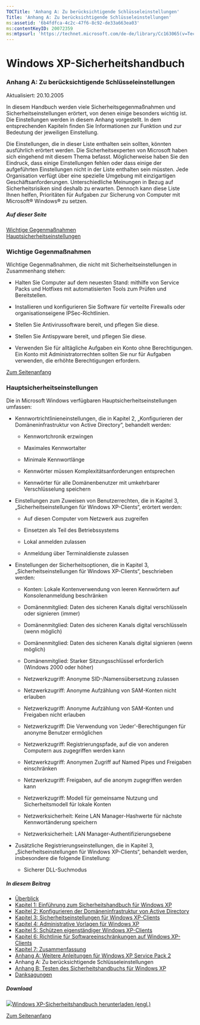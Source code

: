 ```yaml
---
TOCTitle: 'Anhang A: Zu berücksichtigende Schlüsseleinstellungen'
Title: 'Anhang A: Zu berücksichtigende Schlüsseleinstellungen'
ms:assetid: '6b4fdfca-4c2c-47f6-8c92-de33a663ea03'
ms:contentKeyID: 20072359
ms:mtpsurl: 'https://technet.microsoft.com/de-de/library/Cc163065(v=TechNet.10)'
---
```


Windows XP-Sicherheitshandbuch
==============================

### Anhang A: Zu berücksichtigende Schlüsseleinstellungen

Aktualisiert: 20.10.2005

In diesem Handbuch werden viele Sicherheitsgegenmaßnahmen und Sicherheitseinstellungen erörtert, von denen einige besonders wichtig ist. Die Einstellungen werden in diesem Anhang vorgestellt. In dem entsprechenden Kapiteln finden Sie Informationen zur Funktion und zur Bedeutung der jeweiligen Einstellung.

Die Einstellungen, die in dieser Liste enthalten sein sollten, könnten ausführlich erörtert werden. Die Sicherheitsexperten von Microsoft haben sich eingehend mit diesem Thema befasst. Möglicherweise haben Sie den Eindruck, dass einige Einstellungen fehlen oder dass einige der aufgeführten Einstellungen nicht in der Liste enthalten sein müssten. Jede Organisation verfügt über eine spezielle Umgebung mit einzigartigen Geschäftsanforderungen. Unterschiedliche Meinungen in Bezug auf Sicherheitsrisiken sind deshalb zu erwarten. Dennoch kann diese Liste Ihnen helfen, Prioritäten für Aufgaben zur Sicherung von Computer mit Microsoft® Windows® zu setzen.

##### Auf dieser Seite

[](#ebaa)[Wichtige Gegenmaßnahmen](#ebaa)  
[](#eaaa)[Hauptsicherheitseinstellungen](#eaaa)

### Wichtige Gegenmaßnahmen

Wichtige Gegenmaßnahmen, die nicht mit Sicherheitseinstellungen in Zusammenhang stehen:

-   Halten Sie Computer auf dem neuesten Stand: mithilfe von Service Packs und Hotfixes mit automatisierten Tools zum Prüfen und Bereitstellen.

-   Installieren und konfigurieren Sie Software für verteilte Firewalls oder organisationseigene IPSec-Richtlinien.

-   Stellen Sie Antivirussoftware bereit, und pflegen Sie diese.

-   Stellen Sie Antispyware bereit, und pflegen Sie diese.

-   Verwenden Sie für alltägliche Aufgaben ein Konto ohne Berechtigungen. Ein Konto mit Administratorrechten sollten Sie nur für Aufgaben verwenden, die erhöhte Berechtigungen erfordern.

[](#mainsection)[Zum Seitenanfang](#mainsection)

### Hauptsicherheitseinstellungen

Die in Microsoft Windows verfügbaren Hauptsicherheitseinstellungen umfassen:

-   Kennwortrichtlinieneinstellungen, die in Kapitel 2, „Konfigurieren der Domäneninfrastruktur von Active Directory“, behandelt werden:

    -   Kennwortchronik erzwingen

    -   Maximales Kennwortalter

    -   Minimale Kennwortlänge

    -   Kennwörter müssen Komplexitätsanforderungen entsprechen

    -   Kennwörter für alle Domänenbenutzer mit umkehrbarer Verschlüsselung speichern

-   Einstellungen zum Zuweisen von Benutzerrechten, die in Kapitel 3, „Sicherheitseinstellungen für Windows XP-Clients“, erörtert werden:

    -   Auf diesen Computer vom Netzwerk aus zugreifen

    -   Einsetzen als Teil des Betriebssystems

    -   Lokal anmelden zulassen

    -   Anmeldung über Terminaldienste zulassen

-   Einstellungen der Sicherheitsoptionen, die in Kapitel 3, „Sicherheitseinstellungen für Windows XP-Clients“, beschrieben werden:

    -   Konten: Lokale Kontenverwendung von leeren Kennwörtern auf Konsolenanmeldung beschränken

    -   Domänenmitglied: Daten des sicheren Kanals digital verschlüsseln oder signieren (immer)

    -   Domänenmitglied: Daten des sicheren Kanals digital verschlüsseln (wenn möglich)

    -   Domänenmitglied: Daten des sicheren Kanals digital signieren (wenn möglich)

    -   Domänenmitglied: Starker Sitzungsschlüssel erforderlich (Windows 2000 oder höher)

    -   Netzwerkzugriff: Anonyme SID-/Namensübersetzung zulassen

    -   Netzwerkzugriff: Anonyme Aufzählung von SAM-Konten nicht erlauben

    -   Netzwerkzugriff: Anonyme Aufzählung von SAM-Konten und Freigaben nicht erlauben

    -   Netzwerkzugriff: Die Verwendung von 'Jeder'-Berechtigungen für anonyme Benutzer ermöglichen

    -   Netzwerkzugriff: Registrierungspfade, auf die von anderen Computern aus zugegriffen werden kann

    -   Netzwerkzugriff: Anonymen Zugriff auf Named Pipes und Freigaben einschränken

    -   Netzwerkzugriff: Freigaben, auf die anonym zugegriffen werden kann

    -   Netzwerkzugriff: Modell für gemeinsame Nutzung und Sicherheitsmodell für lokale Konten

    -   Netzwerksicherheit: Keine LAN Manager-Hashwerte für nächste Kennwortänderung speichern

    -   Netzwerksicherheit: LAN Manager-Authentifizierungsebene

-   Zusätzliche Registrierungseinstellungen, die in Kapitel 3, „Sicherheitseinstellungen für Windows XP-Clients“, behandelt werden, insbesondere die folgende Einstellung:

    -   Sicherer DLL-Suchmodus

##### In diesem Beitrag

-   [Überblick](https://technet.microsoft.com/de-de/library/fb31fa9b-58c8-4b6c-aa93-f49128e79916(v=TechNet.10))
-   [Kapitel 1: Einführung zum Sicherheitshandbuch für Windows XP](https://technet.microsoft.com/de-de/library/4eddb4e4-fd7b-444c-8484-bb8ee220c0e1(v=TechNet.10))
-   [Kapitel 2: Konfigurieren der Domäneninfrastruktur von Active Directory](https://technet.microsoft.com/de-de/library/620c0004-41a8-4d13-9a61-e6d879f9cc65(v=TechNet.10))
-   [Kapitel 3: Sicherheitseinstellungen für Windows XP-Clients](https://technet.microsoft.com/de-de/library/bca34b8d-a1ca-42e4-b743-aa3ca12fd8f9(v=TechNet.10))
-   [Kapitel 4: Administrative Vorlagen für Windows XP](https://technet.microsoft.com/de-de/library/adb79ec2-691f-4a9f-b940-36d2d9807fd7(v=TechNet.10))
-   [Kapitel 5: Schützen eigenständiger Windows XP-Clients](https://technet.microsoft.com/de-de/library/a134d1cb-2ad1-4549-99c8-2a5e0128f2dc(v=TechNet.10))
-   [Kapitel 6: Richtlinie für Softwareeinschränkungen auf Windows XP-Clients](https://technet.microsoft.com/de-de/library/548c007a-7c26-44fd-8723-563a1f72f21e(v=TechNet.10))
-   [Kapitel 7: Zusammenfassung](https://technet.microsoft.com/de-de/library/8001f9fb-f330-4ab4-a134-ff756091ea0d(v=TechNet.10))
-   [Anhang A: Weitere Anleitungen für Windows XP Service Pack 2](http://www.microsoft.com/germany/technet/sicherheit/prodtech/windowsxp/secwinxp/xpsgapa.mspx)
-   Anhang A: Zu berücksichtigende Schlüsseleinstellungen
-   [Anhang B: Testen des Sicherheitshandbuchs für Windows XP](https://technet.microsoft.com/de-de/library/09c716f4-b167-49ec-8122-93e1b8c5f456(v=TechNet.10))
-   [Danksagungen](https://technet.microsoft.com/de-de/library/7e874ad0-7c5a-4f64-9349-760666ab3e61(v=TechNet.10))

##### Download

[![](images/Cc163065.icon_exe(de-de,TechNet.10).gif)Windows XP-Sicherheitshandbuch herunterladen (engl.)](http://go.microsoft.com/fwlink/?linkid=14840&clcid=0x409)

[](#mainsection)[Zum Seitenanfang](#mainsection)